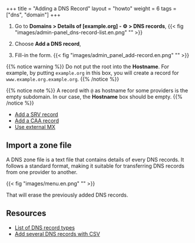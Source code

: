 +++
title = "Adding a DNS Record"
layout = "howto"
weight = 6
tags = ["dns", "domain"]
+++

1.  Go to **Domains > Details of [example.org] - ⚙️ > DNS records**,
    {{< fig "images/admin-panel_dns-record-list.en.png" "" >}}

2.  Choose **Add a DNS record**,

3.  Fill-in the form.
    {{< fig "images/admin_panel_add-record.en.png" "" >}}

{{% notice warning %}}
Do not put the root into the **Hostname**. For example, by putting `example.org` in this box, you will create a record for `www.example.org.example.org`.
{{% /notice %}}

{{% notice note %}}
A record with `@` as hostname for some providers is the empty subdomain. In our case, the **Hostname** box should be empty.
{{% /notice %}}

- [Add a SRV record](domains/add-srv-record)
- [Add a CAA record](add-caa-record)
- [Use external MX](domains/use-external-mx)

## Import a zone file

A DNS zone file is a text file that contains details of every DNS records. It follows a standard format, making it suitable for transferring DNS records from one provider to another.

{{< fig "images/menu.en.png" "" >}}

That will erase the previously added DNS records.

## Resources

- [List of DNS record types](https://en.wikipedia.org/wiki/List_of_DNS_record_types)
- [Add several DNS records with CSV](create-dns-records-using-csv)
